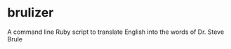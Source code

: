 brulizer
========

A command line Ruby script to translate English into the words of Dr. Steve Brule